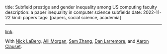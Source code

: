 title: Subfield prestige and gender inequality among US computing faculty
description: a paper inequality in computer science subfields
date: 2022-11-22
kind: papers
tags: [papers, social science, academia]

---

[link](https://dl.acm.org/doi/pdf/10.1145/3535510).

With [Nick LaBerg](https://nlaberge.github.io/), [Alli Morgan](https://allisonmorgan.github.io/), [Sam Zhang](https://sam.zhang.fyi/), [Dan Larremore](https://larremorelab.github.io/), and [Aaron Clauset](https://aaronclauset.github.io/).
